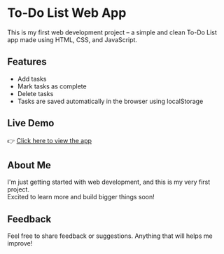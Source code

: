# To-Do List Web App

This is my first web development project – a simple and clean To-Do List app made using HTML, CSS, and JavaScript.

## Features
- Add tasks
- Mark tasks as complete
- Delete tasks
- Tasks are saved automatically in the browser using localStorage

## Live Demo
👉 [Click here to view the app](https://baibhab-111415231.github.io/To-Do-List/)  

## About Me
I'm just getting started with web development, and this is my very first project.  
Excited to learn more and build bigger things soon!

## Feedback
Feel free to share feedback or suggestions. Anything that will helps me improve!

